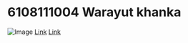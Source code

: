 # 6108111004 Warayut khanka
![Image](http://warayutkhanka.github.io/MyProfile/67782258_1361501220663670_153472100747706368_o.jpg)
[Link](url=https://www.facebook.com/profile.php?id=100004114149387) 
[Link](https://warayutkhanka.github.io/MyProfile/hello.htm)
